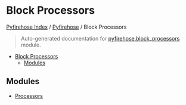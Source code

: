 # Block Processors

[Pyfirehose Index](../../README.md#pyfirehose-index) /
[Pyfirehose](../index.md#pyfirehose) /
Block Processors

> Auto-generated documentation for [pyfirehose.block_processors](https://github.com/Krow10/pyfirehose/blob/main/pyfirehose/block_processors/__init__.py) module.

- [Block Processors](#block-processors)
  - [Modules](#modules)

## Modules

- [Processors](./processors.md)